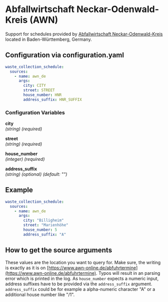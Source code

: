 # Abfallwirtschaft Neckar-Odenwald-Kreis (AWN)

Support for schedules provided by [Abfallwirtschaft Neckar-Odenwald-Kreis](https://www.awn-online.de/) located in Baden-Württemberg, Germany.

## Configuration via configuration.yaml

```yaml
waste_collection_schedule:
  sources:
    - name: awn_de
      args:
        city: CITY
        street: STREET
        house_number: HNR
        address_suffix: HNR_SUFFIX
```

### Configuration Variables

**city**<br>
*(string) (required)*

**street**<br>
*(string) (required)*

**house_number**<br>
*(integer) (required)*

**address_suffix**<br>
*(string) (optional) (default: "")*

## Example

```yaml
waste_collection_schedule:
  sources:
    - name: awn_de
      args:
        city: "Billigheim"
        street: "Marienhöhe"
        house_number: 5
        address_suffix: "A"
```

## How to get the source arguments

These values are the location you want to query for. Make sure, the writing is exactly as it is on [https://www.awn-online.de/abfuhrtermine](https://www.awn-online.de/abfuhrtermine). Typos will result in an parsing error which is printed in the log. As `house_number` expects a numeric input, address suffixes have to be provided via the `address_suffix` argument.
`address_suffix` could be for example a alpha-numeric character "A" or a additional house number like "/1".